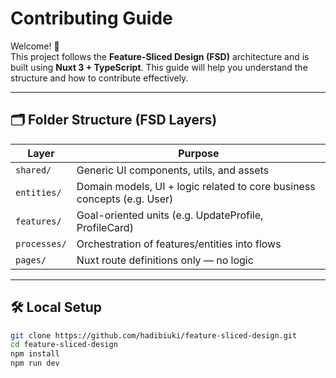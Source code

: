 # Contributing Guide

Welcome! 👋  
This project follows the **Feature-Sliced Design (FSD)** architecture and is built using **Nuxt 3 + TypeScript**. This guide will help you understand the structure and how to contribute effectively.

---

## 🗂 Folder Structure (FSD Layers)

| Layer        | Purpose                                                                 |
| ------------ | ----------------------------------------------------------------------- |
| `shared/`    | Generic UI components, utils, and assets                                |
| `entities/`  | Domain models, UI + logic related to core business concepts (e.g. User) |
| `features/`  | Goal-oriented units (e.g. UpdateProfile, ProfileCard)                   |
| `processes/` | Orchestration of features/entities into flows                           |
| `pages/`     | Nuxt route definitions only — no logic                                  |

---

## 🛠 Local Setup

```bash
git clone https://github.com/hadibiuki/feature-sliced-design.git
cd feature-sliced-design
npm install
npm run dev
```
